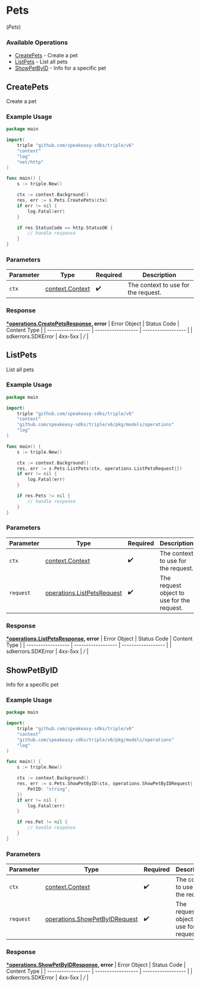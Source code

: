 # Pets
(*Pets*)

### Available Operations

* [CreatePets](#createpets) - Create a pet
* [ListPets](#listpets) - List all pets
* [ShowPetByID](#showpetbyid) - Info for a specific pet

## CreatePets

Create a pet

### Example Usage

```go
package main

import(
	triple "github.com/speakeasy-sdks/triple/v6"
	"context"
	"log"
	"net/http"
)

func main() {
    s := triple.New()

    ctx := context.Background()
    res, err := s.Pets.CreatePets(ctx)
    if err != nil {
        log.Fatal(err)
    }

    if res.StatusCode == http.StatusOK {
        // handle response
    }
}
```

### Parameters

| Parameter                                             | Type                                                  | Required                                              | Description                                           |
| ----------------------------------------------------- | ----------------------------------------------------- | ----------------------------------------------------- | ----------------------------------------------------- |
| `ctx`                                                 | [context.Context](https://pkg.go.dev/context#Context) | :heavy_check_mark:                                    | The context to use for the request.                   |


### Response

**[*operations.CreatePetsResponse](../../pkg/models/operations/createpetsresponse.md), error**
| Error Object       | Status Code        | Content Type       |
| ------------------ | ------------------ | ------------------ |
| sdkerrors.SDKError | 4xx-5xx            | */*                |

## ListPets

List all pets

### Example Usage

```go
package main

import(
	triple "github.com/speakeasy-sdks/triple/v6"
	"context"
	"github.com/speakeasy-sdks/triple/v6/pkg/models/operations"
	"log"
)

func main() {
    s := triple.New()

    ctx := context.Background()
    res, err := s.Pets.ListPets(ctx, operations.ListPetsRequest{})
    if err != nil {
        log.Fatal(err)
    }

    if res.Pets != nil {
        // handle response
    }
}
```

### Parameters

| Parameter                                                                    | Type                                                                         | Required                                                                     | Description                                                                  |
| ---------------------------------------------------------------------------- | ---------------------------------------------------------------------------- | ---------------------------------------------------------------------------- | ---------------------------------------------------------------------------- |
| `ctx`                                                                        | [context.Context](https://pkg.go.dev/context#Context)                        | :heavy_check_mark:                                                           | The context to use for the request.                                          |
| `request`                                                                    | [operations.ListPetsRequest](../../pkg/models/operations/listpetsrequest.md) | :heavy_check_mark:                                                           | The request object to use for the request.                                   |


### Response

**[*operations.ListPetsResponse](../../pkg/models/operations/listpetsresponse.md), error**
| Error Object       | Status Code        | Content Type       |
| ------------------ | ------------------ | ------------------ |
| sdkerrors.SDKError | 4xx-5xx            | */*                |

## ShowPetByID

Info for a specific pet

### Example Usage

```go
package main

import(
	triple "github.com/speakeasy-sdks/triple/v6"
	"context"
	"github.com/speakeasy-sdks/triple/v6/pkg/models/operations"
	"log"
)

func main() {
    s := triple.New()

    ctx := context.Background()
    res, err := s.Pets.ShowPetByID(ctx, operations.ShowPetByIDRequest{
        PetID: "string",
    })
    if err != nil {
        log.Fatal(err)
    }

    if res.Pet != nil {
        // handle response
    }
}
```

### Parameters

| Parameter                                                                          | Type                                                                               | Required                                                                           | Description                                                                        |
| ---------------------------------------------------------------------------------- | ---------------------------------------------------------------------------------- | ---------------------------------------------------------------------------------- | ---------------------------------------------------------------------------------- |
| `ctx`                                                                              | [context.Context](https://pkg.go.dev/context#Context)                              | :heavy_check_mark:                                                                 | The context to use for the request.                                                |
| `request`                                                                          | [operations.ShowPetByIDRequest](../../pkg/models/operations/showpetbyidrequest.md) | :heavy_check_mark:                                                                 | The request object to use for the request.                                         |


### Response

**[*operations.ShowPetByIDResponse](../../pkg/models/operations/showpetbyidresponse.md), error**
| Error Object       | Status Code        | Content Type       |
| ------------------ | ------------------ | ------------------ |
| sdkerrors.SDKError | 4xx-5xx            | */*                |
